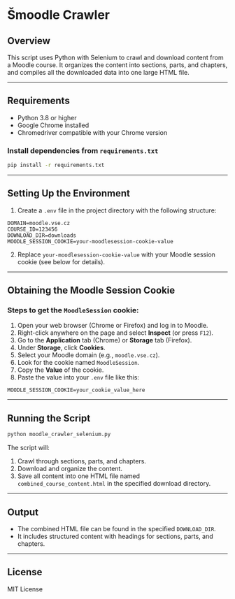 # Šmoodle Crawler

## Overview
This script uses Python with Selenium to crawl and download content from a Moodle course. It organizes the content into sections, parts, and chapters, and compiles all the downloaded data into one large HTML file.

---

## Requirements
- Python 3.8 or higher
- Google Chrome installed
- Chromedriver compatible with your Chrome version

### Install dependencies from `requirements.txt`
```bash
pip install -r requirements.txt
```

---

## Setting Up the Environment
1. Create a `.env` file in the project directory with the following structure:
```
DOMAIN=moodle.vse.cz
COURSE_ID=123456
DOWNLOAD_DIR=downloads
MOODLE_SESSION_COOKIE=your-moodlesession-cookie-value
```
2. Replace `your-moodlesession-cookie-value` with your Moodle session cookie (see below for details).

---

## Obtaining the Moodle Session Cookie
### Steps to get the `MoodleSession` cookie:
1. Open your web browser (Chrome or Firefox) and log in to Moodle.
2. Right-click anywhere on the page and select **Inspect** (or press `F12`).
3. Go to the **Application** tab (Chrome) or **Storage** tab (Firefox).
4. Under **Storage**, click **Cookies**.
5. Select your Moodle domain (e.g., `moodle.vse.cz`).
6. Look for the cookie named `MoodleSession`.
7. Copy the **Value** of the cookie.
8. Paste the value into your `.env` file like this:
```
MOODLE_SESSION_COOKIE=your_cookie_value_here
```

---

## Running the Script
```bash
python moodle_crawler_selenium.py
```

The script will:
1. Crawl through sections, parts, and chapters.
2. Download and organize the content.
3. Save all content into one HTML file named `combined_course_content.html` in the specified download directory.

---

## Output
- The combined HTML file can be found in the specified `DOWNLOAD_DIR`.
- It includes structured content with headings for sections, parts, and chapters.

---

## License
MIT License
